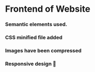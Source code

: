 # Frontend of Website


### Semantic elements used.
### CSS minified file added
### Images have been compressed
###  Responsive design 📱